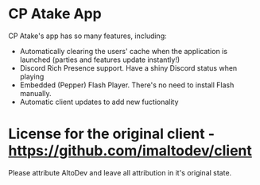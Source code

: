 # CP Atake App

CP Atake's app has so many features, including:
- Automatically clearing the users' cache when the application is launched (parties and features update instantly!)
- Discord Rich Presence support. Have a shiny Discord status when playing
- Embedded (Pepper) Flash Player. There's no need to install Flash manually.
- Automatic client updates to add new fuctionality
# License for the original client - https://github.com/imaltodev/client
Please attribute AltoDev and leave all attribution in it's original state.
